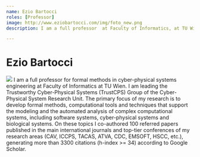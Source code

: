 ```yaml
---
name: Ezio Bartocci
roles: [Professor]
image: http://www.eziobartocci.com/img/foto_new.png
description: I am a full professor  at Faculty of Informatics, at TU Wien, leading the trustworthy cyber-physical systems (TrustCPS) group. I am also coordinating the ProgInG project. 

---
```


# Ezio Bartocci

<img class="main-image" src="http://www.eziobartocci.com/img/foto_new.png"/>
 I am a full professor for formal methods in cyber-physical systems engineering
at Faculty of Informatics at TU Wien.  I am leading the Trustworthy 
 Cyber-Physical Systems (TrustCPS) Group of the Cyber-Physical System Research Unit. 
 The primary focus of my research is to develop formal methods, computational tools and 
 techniques that support the modeling and the automated analysis of complex computational 
 systems, including software systems, cyber-physical systems and biological systems. 
 On these topics I co-authored 100 referred papers published in the main international 
 journals and top-tier conferences of my research areas (CAV, ICCPS, TACAS, ATVA, CDC, 
 EMSOFT, HSCC, etc.), generating more than 3300 citations (h-index >= 34) according to 
 Google Scholar.
